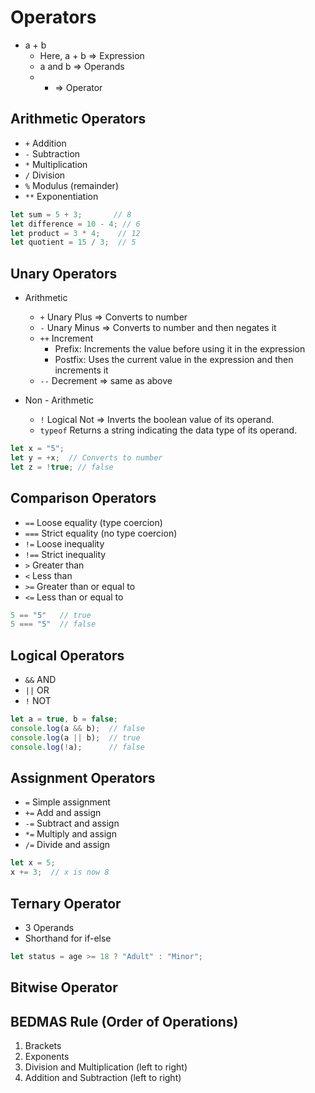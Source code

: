 # Operators
- a + b
  - Here, a + b => Expression
  - a and b => Operands
  - + => Operator

## Arithmetic Operators
- `+` Addition
- `-` Subtraction
- `*` Multiplication
- `/` Division
- `%` Modulus (remainder)
- `**` Exponentiation

```javascript
let sum = 5 + 3;       // 8
let difference = 10 - 4; // 6
let product = 3 * 4;    // 12
let quotient = 15 / 3;  // 5
```

## Unary Operators
- Arithmetic
  - `+` Unary Plus => Converts to number
  - `-` Unary Minus => Converts to number and then negates it
  - `++` Increment
    - Prefix: Increments the value before using it in the expression
    - Postfix: Uses the current value in the expression and then increments it
  - `--` Decrement => same as above

- Non - Arithmetic
  - `!` Logical Not => Inverts the boolean value of its operand.
  - `typeof` Returns a string indicating the data type of its operand.
  
```javascript
let x = "5";
let y = +x;  // Converts to number
let z = !true; // false
```

## Comparison Operators
- `==` Loose equality (type coercion)
- `===` Strict equality (no type coercion)
- `!=` Loose inequality
- `!==` Strict inequality
- `>` Greater than
- `<` Less than
- `>=` Greater than or equal to
- `<=` Less than or equal to

```javascript
5 == "5"   // true
5 === "5"  // false
```

## Logical Operators
- `&&` AND
- `||` OR
- `!` NOT

```javascript
let a = true, b = false;
console.log(a && b);  // false
console.log(a || b);  // true
console.log(!a);      // false
```

## Assignment Operators
- `=` Simple assignment
- `+=` Add and assign
- `-=` Subtract and assign
- `*=` Multiply and assign
- `/=` Divide and assign

```javascript
let x = 5;
x += 3;  // x is now 8
```

## Ternary Operator
- 3 Operands
- Shorthand for if-else
```javascript
let status = age >= 18 ? "Adult" : "Minor";
```

## Bitwise Operator

## BEDMAS Rule (Order of Operations)
1. Brackets
2. Exponents
3. Division and Multiplication (left to right)
4. Addition and Subtraction (left to right)